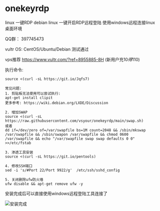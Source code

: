 # onekeyrdp
linux 一键RDP
debian linux 一键开启RDP远程登陆
使用windows远程连接linux桌面环境


QQ群： 397745473

vultr OS: CentOS/Ubuntu/Debian 测试通过

vps推荐 https://www.vultr.com/?ref=8955885-8H (新用户充10$得110$)

执行命令:
```
source <(curl -sL https://git.io/Jqfs7)
```
```
常见问题:
1. 剪贴板无法使用可以尝试执行:
apt-get install clipit
更多参考: https://wiki.debian.org/LXDE/Discussion

2. 增加SWAP
source <(curl -sL https://raw.githubusercontent.com/vsyour/onekeyrdp/main/swap.sh)
或者
dd if=/dev/zero of=/var/swapfile bs=1M count=2048 && /sbin/mkswap /var/swapfile && /sbin/swapon /var/swapfile && chmod 0600 /var/swapfile && echo "/var/swapfile swap swap defaults 0 0" >>/etc/fstab

3. 渗透工具安装
source <(curl -sL https://git.io/pentools)

4. 修改SSH端口
sed -i 's/#Port 22/Port 9922/g'  /etc/ssh/sshd_config 

5. 关闭删除ufw防火墙
ufw disable && apt-get remove ufw -y

```


安装完成后可以直接使用windows远程登陆工具连接了

![安装完成](https://i.imgur.com/h8c1j8p.png)
